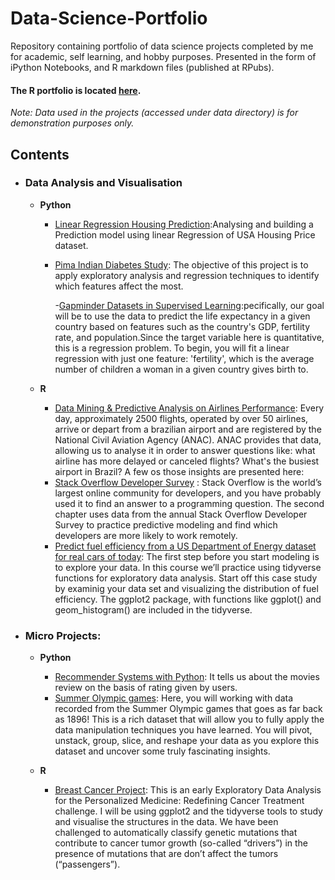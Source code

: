 # Data-Science-Portfolio
Repository containing portfolio of data science projects completed by me for academic, self learning, and hobby purposes. Presented in the form of iPython Notebooks, and R markdown files (published at RPubs).

#### The R portfolio is located [here](http://rpubs.com/uday04).

_Note: Data used in the projects (accessed under data directory) is for demonstration purposes only._

## Contents

  - ### Data Analysis and Visualisation

     - __Python__ 
        - [Linear Regression Housing Prediction](https://github.com/UdayShankar04/Data-Science-Portfolio/blob/master/HousePrediction.ipynb):Analysing and building a Prediction model using linear Regression of USA Housing Price dataset. 
        - [Pima Indian Diabetes Study](https://github.com/UdayShankar04/Data-Science-Portfolio/blob/master/DiabetesStudy.ipynb): The objective of this project is to apply exploratory analysis and regression techniques to identify which features affect  the most.
       
          -[Gapminder Datasets in Supervised Learning](https://github.com/UdayShankar04/Data-Science-Portfolio/blob/master/Gapminder%20ML.ipynb):pecifically, our goal will be to use the data to predict the life expectancy in a given country based on features such as the country's GDP, fertility rate, and population.Since the target variable here is quantitative, this is a regression problem. To begin, you will fit a linear regression with just one feature: 'fertility', which is the average number of children a woman in a given country gives birth to.
        
      - __R__
        - [Data Mining & Predictive Analysis on Airlines Performance](http://rpubs.com/uday04/383232): Every day, approximately 2500 flights, operated by over 50 airlines, arrive or depart from a brazilian airport and are registered by the National Civil Aviation Agency (ANAC). ANAC provides that data, allowing us to analyse it in order to answer questions like: what airline has more delayed or canceled flights? What's the busiest airport in Brazil? A few os those insights are presented here:
        - [Stack Overflow Developer Survey](http://rpubs.com/uday04/381766) : Stack Overflow is the world’s largest online community for developers, and you have probably used it to find an answer to a programming question. The second chapter uses data from the annual Stack Overflow Developer Survey to practice predictive modeling and find which developers are more likely to work remotely.
        - [Predict fuel efficiency from a US Department of Energy dataset for real cars of today](http://rpubs.com/uday04/381749): The first step before you start modeling is to explore your data. In this course we’ll practice using tidyverse functions for exploratory data analysis. Start off this case study by examinig your data set and visualizing the distribution of fuel efficiency. The ggplot2 package, with functions like ggplot() and geom_histogram() are included in the tidyverse.
        
- ### Micro Projects:
    
   - __Python__
        - [Recommender Systems with Python](https://github.com/UdayShankar04/Data-Science-Portfolio/blob/master/RecommenderSystems.ipynb): It tells us about the movies review on the basis of rating given by users.
        - [Summer Olympic games](https://github.com/UdayShankar04/Data-Science-Portfolio/blob/master/SummerOlympic.ipynb): Here, you will working with data recorded from the Summer Olympic games that goes as far back as 1896! This is a rich dataset that will allow you to fully apply the data manipulation techniques you have learned. You will pivot, unstack, group, slice, and reshape your data as you explore this dataset and uncover some truly fascinating insights.
     
    - __R__
 
       - [Breast Cancer Project](http://rpubs.com/uday04/383227):  This is an early Exploratory Data Analysis for the Personalized Medicine: Redefining Cancer Treatment challenge. I will be using ggplot2 and the tidyverse tools to study and visualise the structures in the data.
We have been challenged to automatically classify genetic mutations that contribute to cancer tumor growth (so-called “drivers”) in the presence of mutations that are don’t affect the tumors (“passengers”).
	    	
        
